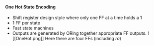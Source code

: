 #### One Hot State Encoding
- Shift register design style where only one FF at a time holds a 1
- 1 FF per state
- Fast state machines
- Outputs are generated by ORing together appropriate FF outputs.
![[OneHot.png]]
Here there are four FFs (including $ra$)
